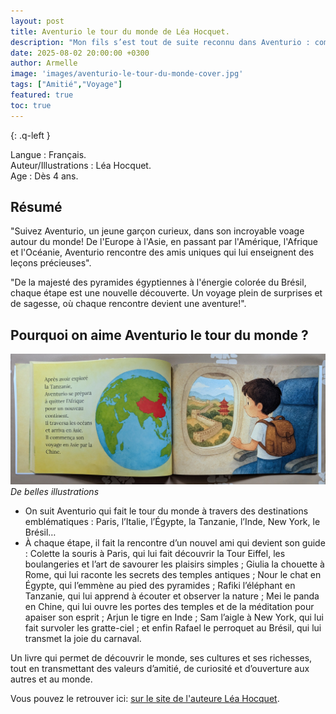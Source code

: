 ```yaml
---
layout: post
title: Aventurio le tour du monde de Léa Hocquet.
description: "Mon fils s’est tout de suite reconnu dans Aventurio : comme lui, il est curieux et rêve de faire le tour du monde."
date: 2025-08-02 20:00:00 +0300
author: Armelle
image: 'images/aventurio-le-tour-du-monde-cover.jpg'
tags: ["Amitié","Voyage"]
featured: true
toc: true
---
```


{: .q-left }

Langue : Français.  
Auteur/Illustrations : Léa Hocquet.                  
Age :  Dès 4 ans.                          

## Résumé

"Suivez Aventurio, un jeune garçon curieux, dans son incroyable voage autour du monde! De l'Europe à l'Asie, en passant par l'Amérique, l'Afrique et l'Océanie, Aventurio rencontre des amis uniques qui lui enseignent des leçons précieuses".

"De la majesté des pyramides égyptiennes à l'énergie colorée du Brésil, chaque étape est une nouvelle découverte. Un voyage plein de surprises et de sagesse, où chaque rencontre devient une aventure!".

## Pourquoi on aime Aventurio le tour du monde ?

![De belles illustrations](images/aventurio-le-tour-du-monde-int.jpg)
*De belles illustrations*
- On suit Aventurio qui fait le tour du monde à travers des destinations emblématiques : Paris, l’Italie, l’Égypte, la Tanzanie, l’Inde, New York, le Brésil…
- À chaque étape, il fait la rencontre d’un nouvel ami qui devient son guide : Colette la souris à Paris, qui lui fait découvrir la Tour Eiffel, les boulangeries et l’art de savourer les plaisirs simples ; Giulia la chouette à Rome, qui lui raconte les secrets des temples antiques ; Nour le chat en Égypte, qui l’emmène au pied des pyramides ; Rafiki l’éléphant en Tanzanie, qui lui apprend à écouter et observer la nature ; Mei le panda en Chine, qui lui ouvre les portes des temples et de la méditation pour apaiser son esprit ; Arjun le tigre en Inde ; Sam l’aigle à New York, qui lui fait survoler les gratte-ciel ; et enfin Rafael le perroquet au Brésil, qui lui transmet la joie du carnaval.

Un livre qui permet de découvrir le monde, ses cultures et ses richesses, tout en transmettant des valeurs d’amitié, de curiosité et d’ouverture aux autres et au monde.

Vous pouvez le retrouver ici: [sur le site de l'auteure Léa Hocquet](https://www.leshistoiresdelea.com/product-page/les-aventures-de-max).



